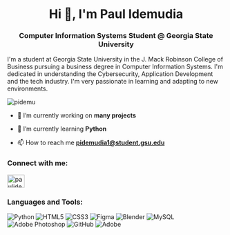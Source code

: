 <h1 align="center">Hi 👋, I'm Paul Idemudia</h1>
<h3 align="center">Computer Information Systems Student @ Georgia State University</h3>

I'm a student at Georgia State University in the J. Mack Robinson College of Business pursuing a business degree in Computer Information Systems. 
I'm dedicated in understanding the Cybersecurity, Application Development and the tech industry.
I'm very passionate in learning and adapting to new environments. 

<p align="left"> <img src="https://komarev.com/ghpvc/?username=pidemu&label=Profile%20views&color=0e75b6&style=flat" alt="pidemu" /> </p>

- 🔭 I’m currently working on **many projects**

- 🌱 I’m currently learning **Python**

- 📫 How to reach me **pidemudia1@student.gsu.edu**

<h3 align="left">Connect with me:</h3>
<p align="left">
<a href="https://linkedin.com/in/paulidemudia" target="blank"><img align="center" src="https://raw.githubusercontent.com/rahuldkjain/github-profile-readme-generator/master/src/images/icons/Social/linked-in-alt.svg" alt="paulidemudia" height="30" width="40" /></a>
</p>

<h3 align="left">Languages and Tools:</h3>

![Python](https://img.shields.io/badge/python-3670A0?style=for-the-badge&logo=python&logoColor=ffdd54) ![HTML5](https://img.shields.io/badge/html5-%23E34F26.svg?style=for-the-badge&logo=html5&logoColor=white) ![CSS3](https://img.shields.io/badge/css3-%231572B6.svg?style=for-the-badge&logo=css3&logoColor=white) ![Figma](https://img.shields.io/badge/figma-%23F24E1E.svg?style=for-the-badge&logo=figma&logoColor=white) ![Blender](https://img.shields.io/badge/blender-%23F5792A.svg?style=for-the-badge&logo=blender&logoColor=white) ![MySQL](https://img.shields.io/badge/mysql-4479A1.svg?style=for-the-badge&logo=mysql&logoColor=white) ![Adobe Photoshop](https://img.shields.io/badge/adobe%20photoshop-%2331A8FF.svg?style=for-the-badge&logo=adobe%20photoshop&logoColor=white) ![GitHub](https://img.shields.io/badge/github-%23121011.svg?style=for-the-badge&logo=github&logoColor=white) ![Adobe](https://img.shields.io/badge/adobe-%23FF0000.svg?style=for-the-badge&logo=adobe&logoColor=white)
